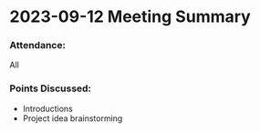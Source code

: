# 2023-09-12 Meeting Summary

### Attendance:

All

### Points Discussed:

- Introductions
- Project idea brainstorming
